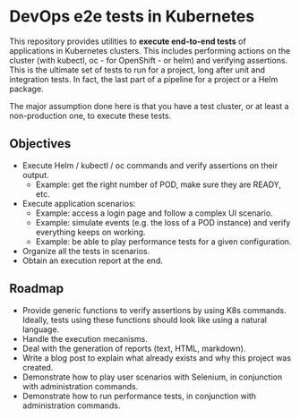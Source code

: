 # DevOps e2e tests in Kubernetes

This repository provides utilities to **execute end-to-end tests** of applications in Kubernetes clusters. This includes performing actions on the cluster (with kubectl, oc - for OpenShift - or helm) and verifying assertions. This is the ultimate set of tests to run for a project, long after unit and integration tests. In fact, the last part of a pipeline for a project or a Helm package.

The major assumption done here is that you have a test cluster, or at least a non-production one, to execute these tests.

## Objectives

* Execute Helm / kubectl / oc commands and verify assertions on their output.  
  * Example: get the right number of POD, make sure they are READY, etc.
* Execute application scenarios: 
  * Example: access a login page and follow a complex UI scenario.
  * Example: simulate events (e.g. the loss of a POD instance) and verify everything keeps on working.
  * Example: be able to play performance tests for a given configuration.
* Organize all the tests in scenarios.
* Obtain an execution report at the end.

## Roadmap

* Provide generic functions to verify assertions by using K8s commands.  
  Ideally, tests using these functions should look like using a natural language.
* Handle the execution mecanisms.
* Deal with the generation of reports (text, HTML, markdown).
* Write a blog post to explain what already exists and why this project was created.
* Demonstrate how to play user scenarios with Selenium, in conjunction with administration commands.
* Demonstrate how to run performance tests, in conjunction with administration commands.
